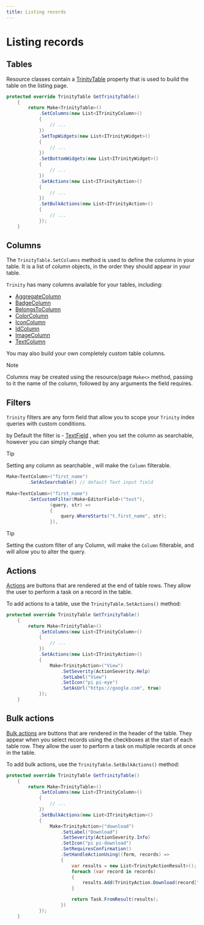 ```yaml
---
title: Listing records 
---
```


# Listing records

## Tables

Resource classes contain a [TrinityTable](~/api/AbanoubNassem.Trinity.Components.TrinityTable.yml) property that is used
to build the table on the listing page.

```csharp
protected override TrinityTable GetTrinityTable()
    {
        return Make<TrinityTable>()
            .SetColumns(new List<ITrinityColumn>()
            {
                // ...
            })
            .SetTopWidgets(new List<ITrinityWidget>()
            {
                // ...
            })
            .SetBottomWidgets(new List<ITrinityWidget>()
            {
                // ...
            })
            .SetActions(new List<ITrinityAction>()
            {
                // ...
            })
            .SetBulkActions(new List<ITrinityAction>()
            {
                // ...
            });
    }
```

## Columns

The `TrinityTable.SetColumns` method is used to define the columns in your table. It is a list of column objects, in the
order they should appear in your table.

`Trinity` has many columns available for your tables, including:

- [AggregateColumn](./columns/aggregate-column.md)
- [BadgeColumn](./columns/badge-column.md)
- [BelongsToColumn](./columns/belongs-to-column.md)
- [ColorColumn](./columns/color-column.md)
- [IconColumn](./columns/icon-column.md)
- [IdColumn](./columns/id-column.md)
- [ImageColumn](./columns/image-column.md)
- [TextColumn](./columns/text-column.md)

You may also build your own completely custom table columns.

> [!NOTE]
> Columns may be created using the resource/page `Make<>` method, passing to it the name of the column, followed by any arguments the field requires.

## Filters

`Trinity` filters are any form field that allow you to scope your `Trinity` index queries with custom conditions.

by Default the filter is - [TextField](../forms/fields/text-field.md) , when you set the column as searchable, however
you can simply change that:

> [!TIP]
> Setting any column as searchable , will make the `Column` filterable.

```csharp
Make<TextColumn>("first_name")
        .SetAsSearchable() // default Text input field
        
Make<TextColumn>("first_name")
        .SetCustomFilter(Make<EditorField>("test"),
                (query, str) =>
                {
                    query.WhereStarts("t.first_name", str);
                }),
```

> [!TIP]
> Setting the custom filter of any Column, will make the `Column` filterable, and will allow you to alter the query.

## Actions

[Actions](./actions.md#single-actions) are buttons that are rendered at the end of table rows. They allow the user to perform a task on a
record in the table.

To add actions to a table, use the `TrinityTable.SetActions()` method:

```csharp
protected override TrinityTable GetTrinityTable()
    {
        return Make<TrinityTable>()
            .SetColumns(new List<ITrinityColumn>()
            {
                // ...
            })
            .SetActions(new List<ITrinityAction>()
            {
                Make<TrinityAction>("View")
                    .SetSeverity(ActionSeverity.Help)
                    .SetLabel("View")
                    .SetIcon("pi pi-eye")
                    .SetAsUrl("https://google.com", true)
            });
    }
```

## Bulk actions

[Bulk actions](./actions.md#bulk-actions) are buttons that are rendered in the header of the table. They appear when you
select records using the checkboxes at the start of each table row. They allow the user to perform a task on multiple
records at once in the table.

To add bulk actions, use the `TrinityTable.SetBulkActions()` method:

```csharp
protected override TrinityTable GetTrinityTable()
    {
        return Make<TrinityTable>()
            .SetColumns(new List<ITrinityColumn>()
            {
                // ...
            })
            .SetBulkActions(new List<ITrinityAction>()
            {
                Make<TrinityAction>("download")
                    .SetLabel("Download")
                    .SetSeverity(ActionSeverity.Info)
                    .SetIcon("pi pi-download")
                    .SetRequiresConfirmation()
                    .SetHandleActionUsing((form, records) =>
                    {
                        var results = new List<TrinityActionResult>();
                        foreach (var record in records)
                        {
                            results.Add(TrinityAction.Download(record["file_url"], record["file_name"]));
                        }

                        return Task.FromResult(results);
                    })
            });
    }
```